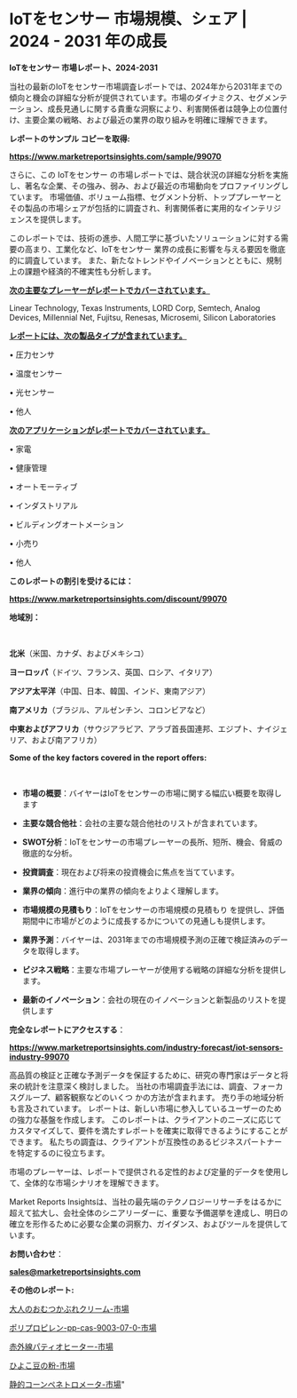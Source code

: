 # IoTをセンサー 市場規模、シェア | 2024 - 2031 年の成長

<strong>IoTをセンサー 市場レポート、2024-2031</strong>

当社の最新のIoTをセンサー市場調査レポートでは、2024年から2031年までの傾向と機会の詳細な分析が提供されています。市場のダイナミクス、セグメンテーション、成長見通しに関する貴重な洞察により、利害関係者は競争上の位置付け、主要企業の戦略、および最近の業界の取り組みを明確に理解できます。



<strong>レポートのサンプル コピーを取得:</strong> <a href=https://www.marketreportsinsights.com/sample/99070>

<strong><u>https://www.marketreportsinsights.com/sample/99070</u></strong></a>

さらに、この IoTをセンサー の市場レポートでは、競合状況の詳細な分析を実施し、著名な企業、その強み、弱み、および最近の市場動向をプロファイリングしています。 市場価値、ボリューム指標、セグメント分析、トッププレーヤーとその製品の市場シェアが包括的に調査され、利害関係者に実用的なインテリジェンスを提供します。

このレポートでは、技術の進歩、人間工学に基づいたソリューションに対する需要の高まり、工業化など、IoTをセンサー 業界の成長に影響を与える要因を徹底的に調査しています。 また、新たなトレンドやイノベーションとともに、規制上の課題や経済的不確実性も分析します。



<strong><u>次の主要なプレーヤーがレポートでカバーされています。</u></strong>

Linear Technology, Texas Instruments, LORD Corp, Semtech, Analog Devices, Millennial Net, Fujitsu, Renesas, Microsemi, Silicon Laboratories



<strong><u><b>レポートには、次の製品タイプが含まれています。</b></u></strong>

• 圧力センサ

• 温度センサー

• 光センサー

• 他人



<strong><u><b>次のアプリケーションがレポートでカバーされています。</b></u></strong>

• 家電

• 健康管理

• オートモーティブ

• インダストリアル

• ビルディングオートメーション

• 小売り

• 他人



<strong><b>このレポートの割引を受けるには：</b></strong>

<a href=https://www.marketreportsinsights.com/discount/99070>

<strong><u>https://www.marketreportsinsights.com/discount/99070</u></strong></a>



<strong>地域別：</strong>

<strong> </strong>



<strong>北米</strong>（米国、カナダ、およびメキシコ）



<strong>ヨーロッパ</strong>（ドイツ、フランス、英国、ロシア、イタリア）



<strong>アジア太平洋</strong>（中国、日本、韓国、インド、東南アジア）



<strong>南アメリカ</strong>（ブラジル、アルゼンチン、コロンビアなど）



<strong>中東およびアフリカ</strong>（サウジアラビア、アラブ首長国連邦、エジプト、ナイジェリア、および南アフリカ）



<strong>Some of the key factors covered in the report offers:</strong>

<strong> </strong>
<ul>
  <li>

<strong>市場の概要</strong>：バイヤーはIoTをセンサーの市場に関する幅広い概要を取得します</li>
  <li>

<strong>主要な競合他社</strong>：会社の主要な競合他社のリストが含まれています。</li>
  <li>

<strong>SWOT分析</strong>：IoTをセンサーの市場プレーヤーの長所、短所、機会、脅威の徹底的な分析。</li>
  <li>

<strong>投資調査</strong>：現在および将来の投資機会に焦点を当てています。</li>
  <li>

<strong>業界の傾向</strong>：進行中の業界の傾向をよりよく理解します。</li>
  <li>

<strong>市場規模の見積もり</strong>：IoTをセンサーの市場規模の見積もり を提供し、評価期間中に市場がどのように成長するかについての見通しも提供します。</li>
  <li>

<strong>業界予測</strong>：バイヤーは、2031年までの市場規模予測の正確で検証済みのデータを取得します。</li>
  <li>

<strong>ビジネス戦略</strong>：主要な市場プレーヤーが使用する戦略の詳細な分析を提供します。</li>
  <li>

<strong>最新のイノベーション</strong>：会社の現在のイノベーションと新製品のリストを提供します</li>
</ul>


<strong>完全なレポートにアクセスする</strong>：

<a href=https://www.marketreportsinsights.com/industry-forecast/iot-sensors-industry-99070>

<strong><u>https://www.marketreportsinsights.com/industry-forecast/iot-sensors-industry-99070</u></strong></a>

高品質の検証と正確な予測データを保証するために、研究の専門家はデータと将来の統計を注意深く検討しました。 当社の市場調査手法には、調査、フォーカスグループ、顧客観察などのいくつ かの方法が含まれます。 売り手の地域分析も言及されています。 レポートは、新しい市場に参入しているユーザーのための強力な基盤を作成します。 このレポートは、クライアントのニーズに応じてカスタマイズして、要件を満たすレポートを確実に取得できるようにすることができます。 私たちの調査は、クライアントが互換性のあるビジネスパートナーを特定するのに役立ちます。

市場のプレーヤーは、レポートで提供される定性的および定量的データを使用して、全体的な市場シナリオを理解できます。

Market Reports Insightsは、当社の最先端のテクノロジーリサーチをはるかに超えて拡大し、会社全体のシニアリーダーに、重要な予備選挙を達成し、明日の確立を形作るために必要な企業の洞察力、ガイダンス、およびツールを提供しています。



<strong><b>お問い合わせ</b></strong>：

<a href=mailto:sales@marketreportsinsights.com>

<strong><u>sales@marketreportsinsights.com</u></strong></a>



<strong>その他のレポート:</strong>

<a href=https://www.linkedin.com/pulse/大人のおむつかぶれクリーム-市場-2023-最新の-cagr-および成長分析-lwukf/>大人のおむつかぶれクリーム-市場</a>

<a href=https://www.linkedin.com/pulse/ポリプロピレン-pp-cas-9003-07-0-市場-2023-最新の-cagr-xsl7f/>ポリプロピレン-pp-cas-9003-07-0-市場</a>

<a href=https://www.linkedin.com/pulse/赤外線パティオヒーター-市場-2023-swot-分析と成長率-2030-pr-news-hub-xluvf/>赤外線パティオヒーター-市場</a>

<a href=https://www.linkedin.com/pulse/ひよこ豆の粉-市場-2023-新興市場-将来の動向と市場需要-2030-pr-news-hub-73btf/>ひよこ豆の粉-市場</a>

<a href=https://www.linkedin.com/pulse/静的コーンペネトロメータ-市場-2023-総合分析と事業成長戦略-2030-pr-news-hub-25z6f/>静的コーンペネトロメータ-市場</a>"
